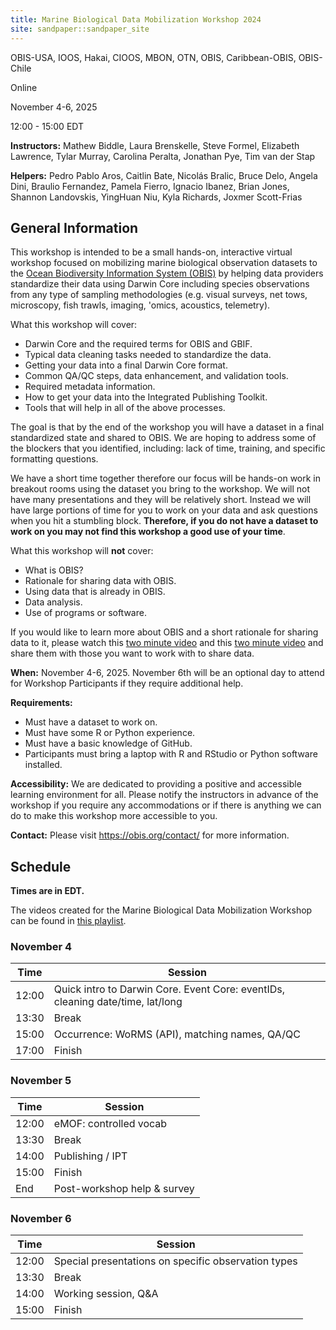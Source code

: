 ```yaml
---
title: Marine Biological Data Mobilization Workshop 2024
site: sandpaper::sandpaper_site
---
```


OBIS-USA, IOOS, Hakai, CIOOS, MBON, OTN, OBIS, Caribbean-OBIS, OBIS-Chile

Online

November 4-6, 2025

12:00 - 15:00 EDT

**Instructors:** 
Mathew Biddle, 
Laura Brenskelle, 
Steve Formel, 
Elizabeth Lawrence, 
Tylar Murray, 
Carolina Peralta, 
Jonathan Pye, 
Tim van der Stap

**Helpers:** 
Pedro Pablo Aros, 
Caitlin Bate, 
Nicolás Bralic, 
Bruce Delo, 
Angela Dini, 
Braulio Fernandez, 
Pamela Fierro, 
Ignacio Ibanez, 
Brian Jones, 
Shannon Landovskis, 
YingHuan Niu, 
Kyla Richards, 
Joxmer Scott-Frias


## General Information

This workshop is intended to be a small hands-on, interactive virtual workshop focused on mobilizing 
marine biological observation datasets to the [Ocean Biodiversity Information System (OBIS)](https://obis.org) 
by helping data providers standardize their data using Darwin Core including species observations from any 
type of sampling methodologies (e.g. visual surveys, net tows, microscopy, fish trawls, imaging, 'omics, 
acoustics, telemetry).

What this workshop will cover:

* Darwin Core and the required terms for OBIS and GBIF.
* Typical data cleaning tasks needed to standardize the data.
* Getting your data into a final Darwin Core format.
* Common QA/QC steps, data enhancement, and validation tools.
* Required metadata information.
* How to get your data into the Integrated Publishing Toolkit.
* Tools that will help in all of the above processes.

The goal is that by the end of the workshop you will have a dataset in a final standardized state and shared to OBIS. 
We are hoping to address some of the blockers that you identified, including: lack of time, training, and specific 
formatting questions.

We have a short time together therefore our focus will be hands-on work in breakout rooms using the dataset you bring 
to the workshop. We will not have many presentations and they will be relatively short. Instead we will have large 
portions of time for you to work on your data and ask questions when you hit a stumbling block. **Therefore, if you do 
not have a dataset to work on you may not find this workshop a good use of your time**.

What this workshop will **not** cover:

* What is OBIS?
* Rationale for sharing data with OBIS.
* Using data that is already in OBIS.
* Data analysis.
* Use of programs or software.

If you would like to learn more about OBIS and a short rationale for sharing data to it, please watch 
this [two minute video](https://youtu.be/E6NblAC-1uE) and this [two minute video](https://youtu.be/mmD-EYNOrFA) and 
share them with those you want to work with to share data.

**When:**
November 4-6, 2025.
November 6th will be an optional day to attend for Workshop Participants if they require additional help.

**Requirements:**

* Must have a dataset to work on.
* Must have some R or Python experience.
* Must have a basic knowledge of GitHub.
* Participants must bring a laptop with R and RStudio or Python software installed.

**Accessibility:**
We are dedicated to providing a positive and accessible learning environment for all. Please
notify the instructors in advance of the workshop if you require any accommodations or if there is
anything we can do to make this workshop more accessible to you.

**Contact:**
Please visit <a href="https://obis.org/contact/">https://obis.org/contact/</a> for more information. 

## Schedule
__Times are in EDT.__

The videos created for the Marine Biological Data Mobilization Workshop can be found in [this playlist](https://youtube.com/playlist?list=PLlgUwSvpCFS7zytaWbZ6f4Szm3PnpFj_J).

### November 4

| Time  | Session                                                                                               |
|-------|-------------------------------------------------------------------------------------------------------|
| 12:00 | Quick intro to Darwin Core. Event Core: eventIDs, cleaning date/time, lat/long                        |
| 13:30 | Break                                                                                                 |
| 15:00 | Occurrence: WoRMS (API), matching names, QA/QC                                                      | |
| 17:00 | Finish                                                                                               |

### November 5

| Time  | Session                                                                                               |
|-------|-------------------------------------------------------------------------------------------------------|
| 12:00 | eMOF: controlled vocab                                                                                |
| 13:30 | Break                                                                                          |
| 14:00 | Publishing / IPT                                                                                      |
| 15:00 | Finish                                                                                                |
| End   | Post-workshop help & survey                                                                           |

### November 6

| Time  | Session                                                                                               |
|-------|-------------------------------------------------------------------------------------------------------|
| 12:00 | Special presentations on specific observation types                                                   |
| 13:30 | Break                                                                                          |
| 14:00 | Working session, Q&A                                                                                  |
| 15:00 | Finish                                                                                                |
